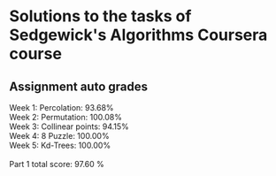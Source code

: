 # Solutions to the tasks of Sedgewick's Algorithms Coursera course

## Assignment auto grades
Week 1: Percolation: 93.68%<br/>
Week 2: Permutation: 100.08%<br/>
Week 3: Collinear points: 94.15%<br/>
Week 4: 8 Puzzle: 100.00%<br/>
Week 5: Kd-Trees: 100.00%<br/>
<br/>
Part 1 total score: 97.60 %